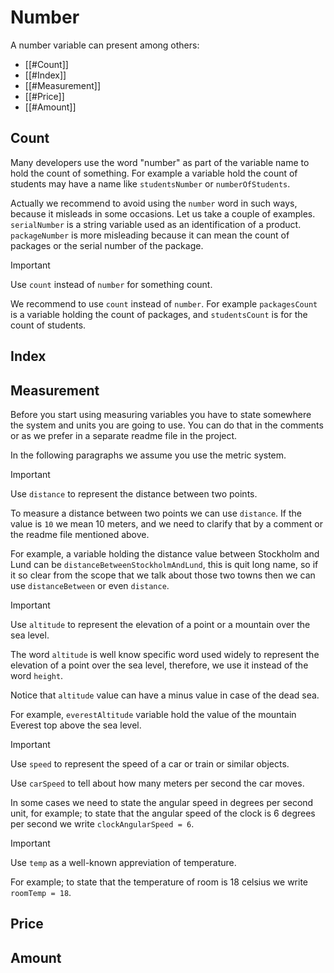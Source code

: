 # Number

A number variable can present among others:
- [[#Count]]
- [[#Index]]
- [[#Measurement]]
- [[#Price]]
- [[#Amount]]

## Count

Many developers use the word "number" as part of the variable name to hold the count of something. For example a variable hold the count of students may have a name like `studentsNumber` or `numberOfStudents`. 

Actually we recommend to avoid using the `number` word in such ways, because it misleads in some occasions. Let us take a couple of examples. `serialNumber` is a string variable used as an identification of a product. `packageNumber` is more misleading because it can mean the count of packages or the serial number of the package.

>[!Important]
>Use `count` instead of `number` for something count.

We recommend to use `count` instead of `number`. For example `packagesCount` is a variable holding the count of packages, and `studentsCount` is for the count of students.

## Index


## Measurement

Before you start using measuring variables you have to state somewhere the system and units you are going to use. You can do that in the comments or as we prefer in a separate readme file in the project.

In the following paragraphs we assume you use the metric system. 

>[!Important]
>Use `distance` to represent the distance between two points.

To measure a distance between two points we can use `distance`. If the value is `10` we mean 10 meters, and we need to clarify that by a comment or the readme file mentioned above.

For example, a variable holding the distance value between Stockholm and Lund can be `distanceBetweenStockholmAndLund`, this is quit long name, so if it so clear from the scope that we talk about those two towns then we can use `distanceBetween` or even `distance`.

>[!Important]
>Use `altitude` to represent the elevation of a point or a mountain over the sea level.

The word `altitude` is well know specific word used widely to represent the elevation of a point over the sea level, therefore, we use it instead of the word `height`.

Notice that `altitude` value can have a minus value in case of the dead sea.

For example, `everestAltitude` variable hold the value of the mountain Everest top above the sea level.

>[!Important]
>Use `speed` to represent the speed of a car or train or similar objects.

Use `carSpeed` to tell about how many meters per second the car moves.

In some cases we need to state the angular speed in degrees per second unit, for example; to state that the angular speed of the clock is 6 degrees per second we write `clockAngularSpeed = 6`.

>[!Important]
>Use `temp` as a well-known appreviation of temperature.

For example; to state that the temperature of room is 18 celsius we write `roomTemp = 18`.


## Price


## Amount

